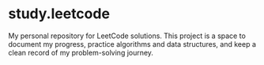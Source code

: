 # study.leetcode
My personal repository for LeetCode solutions. This project is a space to document my progress, practice algorithms and data structures, and keep a clean record of my problem-solving journey.
